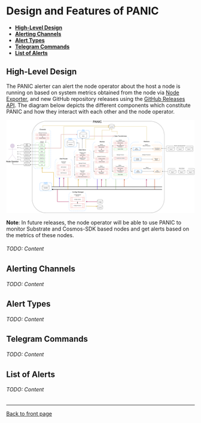 # Design and Features of PANIC

- [**High-Level Design**](#high-level-design)
- [**Alerting Channels**](#alerting-channels)
- [**Alert Types**](#alert-types)
- [**Telegram Commands**](#telegram-commands)
- [**List of Alerts**](#list-of-alerts)

## High-Level Design

The PANIC alerter can alert the node operator about the host a node is running on based on system metrics obtained from the node via [Node Exporter](https://github.com/prometheus/node_exporter), and new GitHub repository releases using the [GitHub Releases API](https://docs.github.com/en/free-pro-team@latest/rest/reference/repos#releases). The diagram below depicts the different components which constitute PANIC and how they interact with each other and the node operator.

<img src="./images/IMG_PANIC_DESIGN_10X.png" alt="PANIC Design"/>

**Note**: In future releases, the node operator will be able to use PANIC to monitor Substrate and Cosmos-SDK based nodes and get alerts based on the metrics of these nodes.

###### TODO: Content

## Alerting Channels

###### TODO: Content

## Alert Types

###### TODO: Content

## Telegram Commands

###### TODO: Content

## List of Alerts

###### TODO: Content

---
[Back to front page](../README.md)